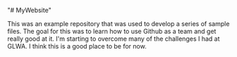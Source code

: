 "# MyWebsite" 

This was an example repository that was used to develop a series of sample files. The goal for this was to learn how to use Github
as a team and get really good at it. I'm starting to overcome many of the challenges I had at GLWA. I think this is a good
place to be for now. 

